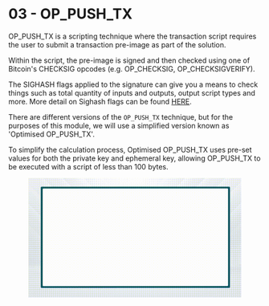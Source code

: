 # 03 - OP\_PUSH\_TX

OP\_PUSH\_TX is a scripting technique where the transaction script requires the user to submit a transaction pre-image as part of the solution.

Within the script, the pre-image is signed and then checked using one of Bitcoin's CHECKSIG opcodes (e.g. OP\_CHECKSIG, OP\_CHECKSIGVERIFY).

The SIGHASH flags applied to the signature can give you a means to check things such as total quantity of inputs and outputs, output script types and more. More detail on Sighash flags can be found [HERE](https://wiki.bitcoinsv.io/index.php/Sighash_flags).

There are different versions of the `OP_PUSH_TX` technique, but for the purposes of this module, we will use a simplified version known as 'Optimised OP\_PUSH\_TX'.

To simplify the calculation process, Optimised OP\_PUSH\_TX uses pre-set values for both the private key and ephemeral key, allowing OP\_PUSH\_TX to be executed with a script of less than 100 bytes.

<figure><img src="../.gitbook/assets/BSVA-BitcoinScript_Chapter5-Animation02.gif" alt=""><figcaption></figcaption></figure>
